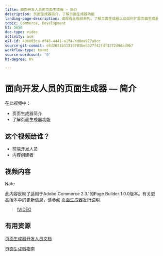 ```yaml
---
title: 面向开发人员的页面生成器 — 简介
description: 页面生成器简介，了解页面生成器功能
landing-page-description: 请观看此视频系列，了解页面生成器以及如何扩展页面生成器以实现最佳效果 [!DNL Commerce] 店面体验。
topic: Commerce, Development
kt: 5650
doc-type: video
activity: use
exl-id: 436003ca-df48-4441-a1f4-bd8ea977a9cc
source-git-commit: e8d2631b31319701beb327f42fdf1372d9dad9b7
workflow-type: tm+mt
source-wordcount: '0'
ht-degree: 0%

---
```


# 面向开发人员的页面生成器 — 简介

在此视频中：

- 页面生成器简介
- 了解页面生成器功能

## 这个视频给谁？

- 前端开发人员
- 内容创建者

## 视频内容

>[!NOTE]
>
>此内容反映了适用于Adobe Commerce 2.3.1的Page Builder 1.0.0版本。有关更高版本中的更新信息，请参阅 [页面生成器发行说明](https://experienceleague.adobe.com/docs/commerce-admin/page-builder/release-notes.html).

>[!VIDEO](https://video.tv.adobe.com/v/35709?quality=12&learn=on)

## 有用资源

[页面生成器开发人员文档](https://developer.adobe.com/commerce/frontend-core/page-builder/)

[页面生成器指南](https://experienceleague.adobe.com/docs/commerce-admin/page-builder/introduction.html)
